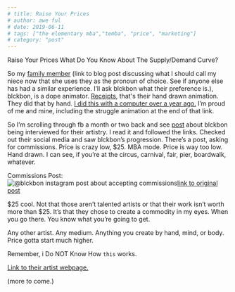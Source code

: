 ```yaml
---
# title: Raise Your Prices
# author: awe ful
# date: 2019-06-11
# tags: ["the elementary mba","temba", "price", "marketing"]
# category: "post"
---
```


Raise Your Prices
What Do You Know About The Supply/Demand Curve?

So my [family member](http://localhost:8000/idnkhtw/they-is-my-family-member) (link to blog post discussing what I should call my niece now that she uses they as the pronoun of choice. See if anyone else has had a similar experience. I’ll ask blckbon what their preference is.), blckbon, is a dope animator. [Receipts](https://twitter.com/blckbon/status/1128738440135135232), that's their hand drawn animation. They did that by hand. [I did this with a computer over a year ago.](https://www.youtube.com/watch?v=bT4Kg_ES8nQ) I’m proud of me and mine, including the struggle animation at the end of that link.

So I’m scrolling through fb a month or two back and see [post](http://voyagephoenix.com/interview/art-life-jadzia-hart/) about blckbon being interviewed for their artistry. I read it and followed the links. Checked out their social media and saw blckbon’s progression. There’s a post, asking for commissions. Price is crazy low, \$25.
MBA mode. Price is way too low. Hand drawn. I can see, if you’re at the circus, carnival, fair, pier, boardwalk, whatever.

Commissions Post:
![@blckbon instagram post about accepting commissions](https://res.cloudinary.com/devdash54321/image/upload/v1560366740/raise-your-prices/Screen_Shot_2019-06-12_at_12.11.10.png)[link to original post](https://www.instagram.com/p/BsCkIPEhD7c/?utm_source=ig_web_copy_link)

$25 cool.
Not that those aren’t talented artists or that their work isn’t worth more than $25. It’s that they chose to create a commodity in my eyes. When you go there. You know what you’re going to get.

Any other artist. Any medium. Anything you create by hand, mind, or body. Price gotta start much higher.

Remember, i Do NOT Know How `this` works.

[Link to their artist webpage.](https://blckbon.weebly.com/about.html)

(more to come.)
